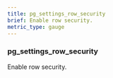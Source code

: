 ```yaml
---
title: pg_settings_row_security
brief: Enable row security.
metric_type: gauge
---
```

### pg_settings_row_security

Enable row security.
